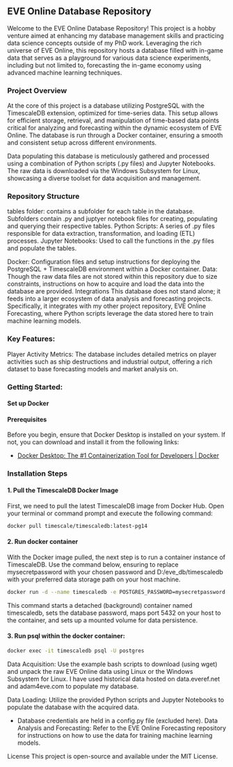 ## EVE Online Database Repository
Welcome to the EVE Online Database Repository! This project is a hobby venture aimed at enhancing my database management skills and practicing data science concepts outside of my PhD work. Leveraging the rich universe of EVE Online, this repository hosts a database filled with in-game data that serves as a playground for various data science experiments, including but not limited to, forecasting the in-game economy using advanced machine learning techniques.

### Project Overview
At the core of this project is a database utilizing PostgreSQL with the TimescaleDB extension, optimized for time-series data. This setup allows for efficient storage, retrieval, and manipulation of time-based data points critical for analyzing and forecasting within the dynamic ecosystem of EVE Online. The database is run through a Docker container, ensuring a smooth and consistent setup across different environments.

Data populating this database is meticulously gathered and processed using a combination of Python scripts (.py files) and Jupyter Notebooks. The raw data is downloaded via the Windows Subsystem for Linux, showcasing a diverse toolset for data acquisition and management.

### Repository Structure

tables folder: contains a subfolder for each table in the database. Subfolders contain .py and juptyer notebook files for creating, populating and querying their respective tables.
Python Scripts: A series of .py files responsible for data extraction, transformation, and loading (ETL) processes.
Jupyter Notebooks: Used to call the functions in the .py files and populate the tables.

Docker: Configuration files and setup instructions for deploying the PostgreSQL + TimescaleDB environment within a Docker container.
Data: Though the raw data files are not stored within this repository due to size constraints, instructions on how to acquire and load the data into the database are provided.
Integrations
This database does not stand alone; it feeds into a larger ecosystem of data analysis and forecasting projects. Specifically, it integrates with my other project repository, EVE Online Forecasting, where Python scripts leverage the data stored here to train machine learning models.

### Key Features:
Player Activity Metrics: The database includes detailed metrics on player activities such as ship destructions and industrial output, offering a rich dataset to base forecasting models and market analysis on.

### Getting Started:

#### Set up Docker
#### Prerequisites

Before you begin, ensure that Docker Desktop is installed on your system. If not, you can download and install it from the following links:
- [Docker Desktop: The #1 Containerization Tool for Developers | Docker](https://www.docker.com/products/docker-desktop/)

### Installation Steps

#### 1. Pull the TimescaleDB Docker Image

First, we need to pull the latest TimescaleDB image from Docker Hub. Open your terminal or command prompt and execute the following command:

```bash
docker pull timescale/timescaledb:latest-pg14
```

#### 2. Run docker container
With the Docker image pulled, the next step is to run a container instance of TimescaleDB. Use the command below, ensuring to replace mysecretpassword with your chosen password and D:/eve_db/timescaledb with your preferred data storage path on your host machine.

``` bash
docker run -d --name timescaledb -e POSTGRES_PASSWORD=mysecretpassword -v D:/eve_db/timescaledb:/var/lib/postgresql/data -p 5432:5432 timescale/timescaledb:latest-pg14
```
This command starts a detached (background) container named timescaledb, sets the database password, maps port 5432 on your host to the container, and sets up a mounted volume for data persistence.

#### 3. Run psql within the docker container:

``` bash
docker exec -it timescaledb psql -U postgres
```

Data Acquisition: 
Use the example bash scripts to download (using wget) and unpack the raw EVE Online data using Linux or the Windows Subsystem for Linux.
I have used historical data hosted on data.everef.net and adam4eve.com to populate my database.

Data Loading: Utilize the provided Python scripts and Jupyter Notebooks to populate the database with the acquired data.
- Database credentials are held in a config.py file (excluded here).
Data Analysis and Forecasting: Refer to the EVE Online Forecasting repository for instructions on how to use the data for training machine learning models.




License
This project is open-source and available under the MIT License.
